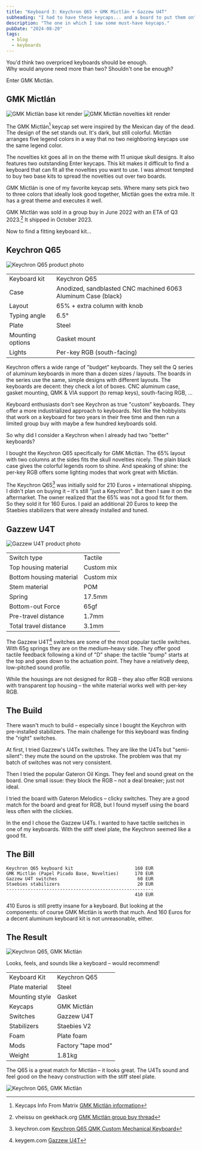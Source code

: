 ```yaml
---
title: "Keyboard 3: Keychron Q65 + GMK Mictlán + Gazzew U4T"
subheading: "I had to have these keycaps... and a board to put them on"
description: "The one in which I saw some must-have keycaps."
pubDate: "2024-08-20"
tags:
  - blog
  - keyboards
---
```


You'd think two overpriced keyboards should be enough.  
Why would anyone need more than two? Shouldn't one be enough?

Enter GMK Mictlán.

## GMK Mictlán

![GMK Mictlán base kit render](./images/2024-08-20_mictlan_base.jpg)
![GMK Mictlán novelties kit render](./images/2024-08-20_mictlan_novelties.jpg)

The GMK Mictlán[^mictlan_matrixzj] keycap set were inspired by the Mexican day of the dead.
The design of the set stands out. It's dark, but still colorful.
Mictlán arranges five legend colors in a way that no two neighboring keycaps use the same legend color.

The novelties kit goes all in on the theme with 11 unique skull designs.
It also features two outstanding Enter keycaps.
This kit makes it difficult to find a keyboard that can fit all the novelties you want to use.
I was almost tempted to buy two base kits to spread the novelties out over two boards.

GMK Mictlán is one of my favorite keycap sets.
Where many sets pick two to three colors that ideally look good together, Mictlán goes the extra mile.
It has a great theme and executes it well.

GMK Mictlán was sold in a group buy in June 2022 with an ETA of Q3 2023.[^mictlan_geekhack]
It shipped in October 2023.

Now to find a fitting keyboard kit...

[^mictlan_matrixzj]: Keycaps Info From Matrix [GMK Mictlán information](https://matrixzj.github.io/docs/gmk-keycaps/Mictlan/)
[^mictlan_geekhack]: vheissu on geekhack.org [GMK Mictlán group buy thread](https://geekhack.org/index.php?topic=117389.0)

## Keychron Q65

![Keychron Q65 product photo](./images/2024-08-20_keychron_q65.jpg)

|  |  |
| ---- | ---- |
| Keyboard kit | Keychron Q65 |
| Case | Anodized, sandblasted CNC machined 6063 Aluminum Case (black) |
| Layout | 65% + extra column with knob |
| Typing angle | 6.5° |
| Plate | Steel |
| Mounting options | Gasket mount |
| Lights | Per-key RGB (south-facing) |

Keychron offers a wide range of "budget" keyboards.
They sell the Q series of aluminum keyboards in more than a dozen sizes / layouts.
The boards in the series use the same, simple designs with different layouts.
The keyboards are decent: they check a lot of boxes.
CNC aluminum case, gasket mounting, QMK & VIA support (to remap keys), south-facing RGB, ...

Keyboard enthusiasts don't see Keychron as true "custom" keyboards.
They offer a more industrialized approach to keyboards.
Not like the hobbyists that work on a keyboard for two years in their free time and then run a limited group buy with maybe a few hundred keyboards sold.

So why did I consider a Keychron when I already had two "better" keyboards?

I bought the Keychron Q65 specifically for GMK Mictlán.
The 65% layout with two columns at the sides fits the skull novelties nicely.
The plain black case gives the colorful legends room to shine.
And speaking of shine: the per-key RGB offers some lighting modes that work great with Mictlán.

The Keychron Q65[^keychron_q65] was initially sold for 210 Euros + international shipping.
I didn't plan on buying it – it's still "just a Keychron".
But then I saw it on the aftermarket.
The owner realized that the 65% was not a good fit for them.
So they sold it for 160 Euros.
I paid an additional 20 Euros to keep the Staebies stabilizers that were already installed and tuned.

[^keychron_q65]: keychron.com [Keychron Q65 QMK Custom Mechanical Keyboard](https://www.keychron.com/products/keychron-q65-qmk-custom-mechanical-keyboard)

## Gazzew U4T

![Gazzew U4T product photo](./images/2024-08-20_gazzew_u4t.jpg)

|  |  |
| ---- | ---- |
| Switch type | Tactile |
| Top housing material | Custom mix |
| Bottom housing material | Custom mix |
| Stem material | POM |
| Spring | 17.5mm |
| Bottom-out Force | 65gf |
| Pre-travel distance | 1.7mm |
| Total travel distance | 3.1mm |

The Gazzew U4T[^gazzew_u4t] switches are some of the most popular tactile switches.
With 65g springs they are on the medium–heavy side.
They offer good tactile feedback following a kind of "D" shape:
the tactile "bump" starts at the top and goes down to the actuation point.
They have a relatively deep, low-pitched sound profile.

While the housings are not designed for RGB – they also offer RGB versions with transparent top housing – the white material works well with per-key RGB.

[^gazzew_u4t]: keygem.com [Gazzew U4T](https://keygem.com/products/gazzew-u4t-10pcs)

## The Build

There wasn't much to build – especially since I bought the Keychron with pre-installed stabilizers.
The main challenge for this keyboard was finding the "right" switches.

At first, I tried Gazzew's U4Tx switches.
They are like the U4Ts but "semi-silent": they mute the sound on the upstroke.
The problem was that my batch of switches was not very consistent.

Then I tried the popular Gateron Oil Kings.
They feel and sound great on the board.
One small issue: they block the RGB – not a deal breaker; just not ideal.

I tried the board with Gateron Melodics – clicky switches.
They are a good match for the board and great for RGB, but I found myself using the board less often with the clickies.

In the end I chose the Gazzew U4Ts.
I wanted to have tactile switches in one of my keyboards.
With the stiff steel plate, the Keychron seemed like a good fit.

## The Bill

```plain
Keychron Q65 keyboard kit                       160 EUR
GMK Mictlán (Papel Picado Base, Novelties)      170 EUR
Gazzew U4T switches                              60 EUR
Staebies stabilizers                             20 EUR
-------------------------------------------------------
                                                410 EUR
```

410 Euros is still pretty insane for a keyboard.
But looking at the components: of course GMK Mictlán is worth that much.
And 160 Euros for a decent aluminum keyboard kit is not unreasonable, either.

## The Result

![Keychron Q65, GMK Mictlán](./images/2024-08-20_q65_mictlan.jpg)

Looks, feels, and sounds like a keyboard – would recommend!

|  |  |
| ---- | ---- |
| Keyboard Kit   | Keychron Q65 |
| Plate material | Steel |
| Mounting style | Gasket |
| Keycaps | GMK Mictlán |
| Switches | Gazzew U4T |
| Stabilizers | Staebies V2 |
| Foam | Plate foam |
| Mods | Factory "tape mod" |
| Weight | 1.81kg |

The Q65 is a great match for Mictlán – it looks great.
The U4Ts sound and feel good on the heavy construction with the stiff steel plate.

![Keychron Q65, GMK Mictlán](./images/2024-08-20_q65_mictlan_rgb.jpg)
